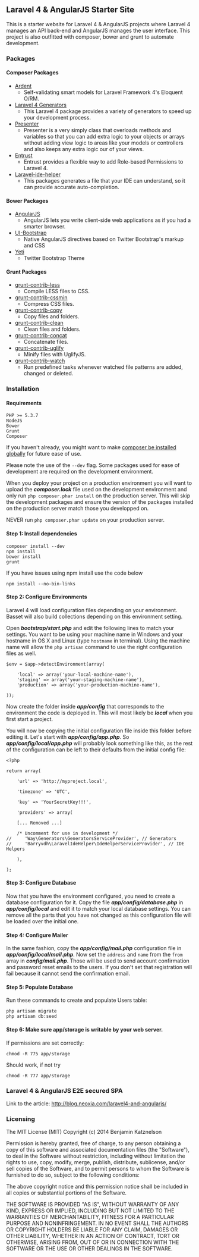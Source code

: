 ## Laravel 4 & AngularJS Starter Site
This is a starter website for Laravel 4 & AngularJS projects where Laravel 4 manages an API back-end and AngularJS manages the user interface. This project is also outfitted with composer, bower and grunt to automate development.
### Packages

#### Composer Packages
* [Ardent](https://github.com/laravelbook/ardent)
    * Self-validating smart models for Laravel Framework 4's Eloquent O/RM.
* [Laravel 4 Generators](https://github.com/JeffreyWay/Laravel-4-Generators/blob/master/readme.md)
    * This Laravel 4 package provides a variety of generators to speed up your development process.
* [Presenter](https://github.com/robclancy/presenter)
    * Presenter is a very simply class that overloads methods and variables so that you can add extra logic to your objects or arrays without adding view logic to areas like your models or controllers and also keeps any extra logic our of your views.
* [Entrust](https://github.com/zizaco/entrust)
    * Entrust provides a flexible way to add Role-based Permissions to Laravel 4.
* [Laravel-ide-helper](https://github.com/barryvdh/laravel-ide-helper)
    * This packages generates a file that your IDE can understand, so it can provide accurate auto-completion.

#### Bower Packages
* [AngularJS](http://angularjs.org)
    * AngularJS lets you write client-side web applications as if you had a smarter browser.
* [UI-Bootstrap](http://angular-ui.github.io/bootstrap/)
    *  Native AngularJS directives based on Twitter Bootstrap's markup and CSS
* [Yeti](http://bootswatch.com/yeti)
    * Twitter Bootstrap Theme

#### Grunt Packages
* [grunt-contrib-less](https://github.com/gruntjs/grunt-contrib-less)
    * Compile LESS files to CSS.
* [grunt-contrib-cssmin](https://github.com/gruntjs/grunt-contrib-cssmin)
    * Compress CSS files.
* [grunt-contrib-copy](https://github.com/gruntjs/grunt-contrib-copy)
    * Copy files and folders.
* [grunt-contrib-clean](https://github.com/gruntjs/grunt-contrib-clean)
    * Clean files and folders.
* [grunt-contrib-concat](https://github.com/gruntjs/grunt-contrib-concat)
    * Concatenate files.
* [grunt-contrib-uglify](https://github.com/gruntjs/grunt-contrib-uglify)
    * Minify files with UglifyJS.
* [grunt-contrib-watch](https://github.com/gruntjs/grunt-contrib-watch)
    * Run predefined tasks whenever watched file patterns are added, changed or deleted.
### Installation

#### Requirements
    PHP >= 5.3.7
    NodeJS
    Bower
	Grunt
	Composer

If you haven't already, you might want to make [composer be installed globally](http://andrewelkins.com/programming/php/setting-up-composer-globally-for-laravel-4/) for future ease of use.

Please note the use of the `--dev` flag.
Some packages used for ease of development are required on the development environment.

When you deploy your project on a production environment you will want to upload the ***composer.lock*** file used on the development environment and only run `php composer.phar install` on the production server.
This will skip the development packages and ensure the version of the packages installed on the production server match those you developped on.

NEVER run `php composer.phar update` on your production server.

#### Step 1: Install dependencies

    composer install --dev
    npm install
    bower install
    grunt

If you have issues using npm install use the code below

    npm install --no-bin-links

#### Step 2: Configure Environments

Laravel 4 will load configuration files depending on your environment. Basset will also build collections depending on this environment setting.

Open ***bootstrap/start.php*** and edit the following lines to match your settings. You want to be using your machine name in Windows and your hostname in OS X and Linux (type `hostname` in terminal). Using the machine name will allow the `php artisan` command to use the right configuration files as well.

    $env = $app->detectEnvironment(array(

        'local' => array('your-local-machine-name'),
        'staging' => array('your-staging-machine-name'),
        'production' => array('your-production-machine-name'),

    ));

Now create the folder inside ***app/config*** that corresponds to the environment the code is deployed in. This will most likely be ***local*** when you first start a project.

You will now be copying the initial configuration file inside this folder before editing it. Let's start with ***app/config/app.php***. So ***app/config/local/app.php*** will probably look something like this, as the rest of the configuration can be left to their defaults from the initial config file:

    <?php

    return array(

        'url' => 'http://myproject.local',

        'timezone' => 'UTC',

        'key' => 'YourSecretKey!!!',

        'providers' => array(

        [... Removed ...]

        /* Uncomment for use in development */
    //     'Way\Generators\GeneratorsServiceProvider', // Generators
    //     'Barryvdh\LaravelIdeHelper\IdeHelperServiceProvider', // IDE Helpers

        ),

    );

#### Step 3: Configure Database

Now that you have the environment configured, you need to create a database configuration for it. Copy the file ***app/config/database.php*** in ***app/config/local*** and edit it to match your local database settings. You can remove all the parts that you have not changed as this configuration file will be loaded over the initial one.

#### Step 4: Configure Mailer

In the same fashion, copy the ***app/config/mail.php*** configuration file in ***app/config/local/mail.php***. Now set the `address` and `name` from the `from` array in ***config/mail.php***. Those will be used to send account confirmation and password reset emails to the users.
If you don't set that registration will fail because it cannot send the confirmation email.

#### Step 5: Populate Database
Run these commands to create and populate Users table:

	php artisan migrate
	php artisan db:seed

#### Step 6: Make sure app/storage is writable by your web server.

If permissions are set correctly:

    chmod -R 775 app/storage

Should work, if not try

    chmod -R 777 app/storage

### Laravel 4 & AngularJS E2E secured SPA

Link to the article: http://blog.neoxia.com/laravel4-and-angularjs/

### Licensing

The MIT License (MIT)
Copyright (c) 2014 Benjamin Katznelson

Permission is hereby granted, free of charge, to any person obtaining a copy
of this software and associated documentation files (the "Software"), to deal
in the Software without restriction, including without limitation the rights
to use, copy, modify, merge, publish, distribute, sublicense, and/or sell
copies of the Software, and to permit persons to whom the Software is
furnished to do so, subject to the following conditions:

The above copyright notice and this permission notice shall be included in
all copies or substantial portions of the Software.

THE SOFTWARE IS PROVIDED "AS IS", WITHOUT WARRANTY OF ANY KIND, EXPRESS OR
IMPLIED, INCLUDING BUT NOT LIMITED TO THE WARRANTIES OF MERCHANTABILITY,
FITNESS FOR A PARTICULAR PURPOSE AND NONINFRINGEMENT. IN NO EVENT SHALL THE
AUTHORS OR COPYRIGHT HOLDERS BE LIABLE FOR ANY CLAIM, DAMAGES OR OTHER
LIABILITY, WHETHER IN AN ACTION OF CONTRACT, TORT OR OTHERWISE, ARISING FROM,
OUT OF OR IN CONNECTION WITH THE SOFTWARE OR THE USE OR OTHER DEALINGS IN
THE SOFTWARE.